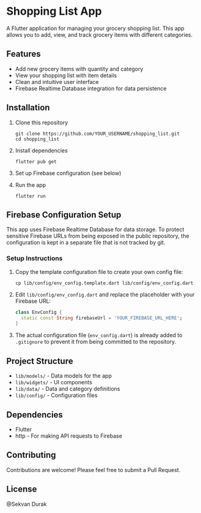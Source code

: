 # Shopping List App

A Flutter application for managing your grocery shopping list. This app allows you to add, view, and track grocery items with different categories.

## Features

- Add new grocery items with quantity and category
- View your shopping list with item details
- Clean and intuitive user interface
- Firebase Realtime Database integration for data persistence



## Installation

1. Clone this repository
   ```
   git clone https://github.com/YOUR_USERNAME/shopping_list.git
   cd shopping_list
   ```

2. Install dependencies
   ```
   flutter pub get
   ```

3. Set up Firebase configuration (see below)

4. Run the app
   ```
   flutter run
   ```

## Firebase Configuration Setup

This app uses Firebase Realtime Database for data storage. To protect sensitive Firebase URLs from being exposed in the public repository, the configuration is kept in a separate file that is not tracked by git.

### Setup Instructions

1. Copy the template configuration file to create your own config file:
   ```
   cp lib/config/env_config.template.dart lib/config/env_config.dart
   ```

2. Edit `lib/config/env_config.dart` and replace the placeholder with your Firebase URL:
   ```dart
   class EnvConfig {
     static const String firebaseUrl = 'YOUR_FIREBASE_URL_HERE';
   }
   ```

3. The actual configuration file (`env_config.dart`) is already added to `.gitignore` to prevent it from being committed to the repository.

## Project Structure

- `lib/models/` - Data models for the app
- `lib/widgets/` - UI components
- `lib/data/` - Data and category definitions
- `lib/config/` - Configuration files

## Dependencies

- Flutter
- http - For making API requests to Firebase


## Contributing

Contributions are welcome! Please feel free to submit a Pull Request.

## License

@Sekvan Durak

